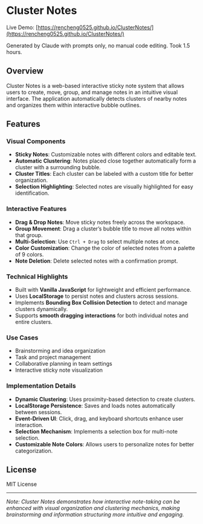 # Cluster Notes

Live Demo: [https://rencheng0525.github.io/ClusterNotes/](https://rencheng0525.github.io/ClusterNotes/)

Generated by Claude with prompts only, no manual code editing. Took 1.5 hours.

## Overview
Cluster Notes is a web-based interactive sticky note system that allows users to create, move, group, and manage notes in an intuitive visual interface. The application automatically detects clusters of nearby notes and organizes them within interactive bubble outlines.

## Features

### Visual Components
- **Sticky Notes**: Customizable notes with different colors and editable text.
- **Automatic Clustering**: Notes placed close together automatically form a cluster with a surrounding bubble.
- **Cluster Titles**: Each cluster can be labeled with a custom title for better organization.
- **Selection Highlighting**: Selected notes are visually highlighted for easy identification.

### Interactive Features
- **Drag & Drop Notes**: Move sticky notes freely across the workspace.
- **Group Movement**: Drag a cluster’s bubble title to move all notes within that group.
- **Multi-Selection**: Use `Ctrl + Drag` to select multiple notes at once.
- **Color Customization**: Change the color of selected notes from a palette of 9 colors.
- **Note Deletion**: Delete selected notes with a confirmation prompt.

### Technical Highlights
- Built with **Vanilla JavaScript** for lightweight and efficient performance.
- Uses **LocalStorage** to persist notes and clusters across sessions.
- Implements **Bounding Box Collision Detection** to detect and manage clusters dynamically.
- Supports **smooth dragging interactions** for both individual notes and entire clusters.

### Use Cases
- Brainstorming and idea organization
- Task and project management
- Collaborative planning in team settings
- Interactive sticky note visualization

### Implementation Details
- **Dynamic Clustering**: Uses proximity-based detection to create clusters.
- **LocalStorage Persistence**: Saves and loads notes automatically between sessions.
- **Event-Driven UI**: Click, drag, and keyboard shortcuts enhance user interaction.
- **Selection Mechanism**: Implements a selection box for multi-note selection.
- **Customizable Note Colors**: Allows users to personalize notes for better categorization.

## License
MIT License

---

*Note: Cluster Notes demonstrates how interactive note-taking can be enhanced with visual organization and clustering mechanics, making brainstorming and information structuring more intuitive and engaging.*

